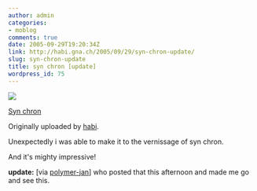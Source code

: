 ```yaml
---
author: admin
categories:
- moblog
comments: true
date: 2005-09-29T19:20:34Z
link: http://habi.gna.ch/2005/09/29/syn-chron-update/
slug: syn-chron-update
title: syn chron [update]
wordpress_id: 75
---
```


[![](http://static.flickr.com/32/47788242_6b6620e1d1_m.jpg)](http://www.flickr.com/photos/habi/47788242/)



[Syn chron](http://www.flickr.com/photos/habi/47788242/)



Originally uploaded by [habi](http://www.flickr.com/people/habi/).







Unexpectedly i was able to make it to the vernissage of syn chron.



And it's mighty impressive!



  

**update:** [via [polymer-jan](http://pieceoplastic.com/index.php/2045/syn-chron/)] who posted that this afternoon and made me go and see this.  

